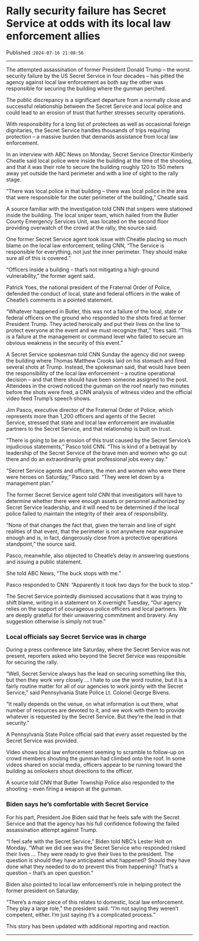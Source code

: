 # Rally security failure has Secret Service at odds with its local law enforcement allies

Published :`2024-07-16 21:08:56`

---

The attempted assassination of former President Donald Trump – the worst security failure by the US Secret Service in four decades – has pitted the agency against local law enforcement as both say the other was responsible for securing the building where the gunman perched.

The public discrepancy is a significant departure from a normally close and successful relationship between the Secret Service and local police and could lead to an erosion of trust that further stresses security operations.

With responsibility for a long list of protectees as well as occasional foreign dignitaries, the Secret Service handles thousands of trips requiring protection – a massive burden that demands assistance from local law enforcement.

In an interview with ABC News on Monday, Secret Service Director Kimberly Cheatle said local police were inside the building at the time of the shooting, and that it was their role to secure the building roughly 120 to 150 meters away yet outside the hard perimeter and with a line of sight to the rally stage.

“There was local police in that building – there was local police in the area that were responsible for the outer perimeter of the building,” Cheatle said.

A source familiar with the investigation told CNN that snipers were stationed inside the building. The local sniper team, which hailed from the Butler County Emergency Services Unit, was located on the second floor providing overwatch of the crowd at the rally, the source said.

One former Secret Service agent took issue with Cheatle placing so much blame on the local law enforcement, telling CNN, “The Service is responsible for everything, not just the inner perimeter. They should make sure all of this is covered.”

“Officers inside a building – that’s not mitigating a high-ground vulnerability,” the former agent said.

Patrick Yoes, the national president of the Fraternal Order of Police, defended the conduct of local, state and federal officers in the wake of Cheatle’s comments in a pointed statement.

“Whatever happened in Butler, this was not a failure of the local, state or federal officers on the ground who responded to the shots fired at former President Trump. They acted heroically and put their lives on the line to protect everyone at the event and we must recognize that,” Yoes said. “This is a failure at the management or command level who failed to secure an obvious weakness in the security of this event.”

A Secret Service spokesman told CNN Sunday the agency did not sweep the building where Thomas Matthew Crooks laid on his stomach and fired several shots at Trump. Instead, the spokesman said, that would have been the responsibility of the local law enforcement – a routine operational decision – and that there should have been someone assigned to the post. Attendees in the crowd noticed the gunman on the roof nearly two minutes before the shots were fired, a CNN analysis of witness video and the official video feed Trump’s speech shows.

Jim Pasco, executive director of the Fraternal Order of Police, which represents more than 1,200 officers and agents of the Secret Service, stressed that state and local law enforcement are invaluable partners to the Secret Service, and that relationship is built on trust.

“There is going to be an erosion of this trust caused by the Secret Service’s injudicious statements,” Pasco told CNN. “This is kind of a betrayal by leadership of the Secret Service of the brave men and women who go out there and do an extraordinarily great professional jobs every day.”

“Secret Service agents and officers, the men and women who were there were heroes on Saturday,” Pasco said. “They were let down by a management plan.”

The former Secret Service agent told CNN that investigators will have to determine whether there were enough assets or personnel authorized by Secret Service leadership, and it will need to be determined if the local police failed to maintain the integrity of their area of responsibility.

“None of that changes the fact that, given the terrain and line of sight realities of that event, that the perimeter is not anywhere near expansive enough and is, in fact, dangerously close from a protective operations standpoint,” the source said.

Pasco, meanwhile, also objected to Cheatle’s delay in answering questions and issuing a public statement.

She told ABC News, “The buck stops with me.”

Pasco responded to CNN: “Apparently it took two days for the buck to stop.”

The Secret Service pointedly dismissed accusations that it was trying to shift blame, writing in a statement on X overnight Tuesday, “Our agency relies on the support of courageous police officers and local partners. We are deeply grateful for their unwavering commitment and bravery. Any suggestion otherwise is simply not true.”

### Local officials say Secret Service was in charge

During a press conference late Saturday, where the Secret Service was not present, reporters asked who beyond the Secret Service was responsible for securing the rally.

“Well, Secret Service always has the lead on securing something like this, but then they work very closely … I hate to use the word routine, but it is a fairly routine matter for all of our agencies to work jointly with the Secret Service,” said Pennsylvania State Police Lt. Colonel George Bivens.

“It really depends on the venue, on what information is out there, what number of resources are devoted to it, and we work with them to provide whatever is requested by the Secret Service. But they’re the lead in that security.”

A Pennsylvania State Police official said that every asset requested by the Secret Service was provided.

Video shows local law enforcement seeming to scramble to follow-up on crowd members shouting the gunman had climbed onto the roof. In some videos shared on social media, officers appear to be running toward the building as onlookers shout directions to the officer.

A source told CNN that Butler Township Police also responded to the shooting – even firing a weapon at the gunman.

### Biden says he’s comfortable with Secret Service

For his part, President Joe Biden said that he feels safe with the Secret Service and that the agency has his full confidence following the failed assassination attempt against Trump.

“I feel safe with the Secret Service,” Biden told NBC’s Lester Holt on Monday. “What we did see was the Secret Service who responded risked their lives … They were ready to give their lives to the president. The question is should they have anticipated what happened? Should they have done what they needed to do to prevent this from happening? That’s a question – that’s an open question.”

Biden also pointed to local law enforcement’s role in helping protect the former president on Saturday.

“There’s a major piece of this relates to domestic, local law enforcement. They play a large role,” the president said. “I’m not saying they weren’t competent, either. I’m just saying it’s a complicated process.”

This story has been updated with additional reporting and reaction.

---

